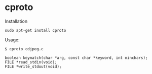 # cproto

Installation

```
sudo apt-get install cproto
```

Usage:

```
$ cproto cdjpeg.c

boolean keymatch(char *arg, const char *keyword, int minchars);
FILE *read_stdin(void);
FILE *write_stdout(void);
```

